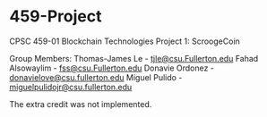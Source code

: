# 459-Project


CPSC 459-01 Blockchain Technologies
Project 1: ScroogeCoin

Group Members: 
Thomas-James Le - tjle@csu.Fullerton.edu
Fahad Alsowaylim - fss@csu.Fullerton.edu
Donavie Ordonez - donavielove@csu.fullerton.edu
Miguel Pulido - miguelpulidojr@csu.fullerton.edu

The extra credit was not implemented.
